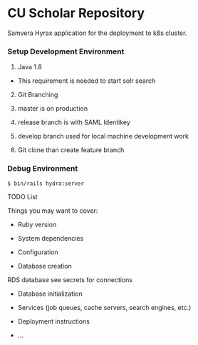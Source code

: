 # CU Scholar Repository

Samvera Hyrax application for the deployment to k8s cluster.


### Setup Development Environment

1. Java 1.8
  * This requirement is needed to start solr search

2. Git Branching
  1. master is on production
  2. release branch is with SAML Identikey
  3. develop branch used for local machine development work
  
3. Git clone than create feature branch


### Debug Environment

    $ bin/rails hydra:server
    
    
    
TODO List 

Things you may want to cover:

* Ruby version

* System dependencies

* Configuration

* Database creation

RDS database see secrets for connections

* Database initialization

* Services (job queues, cache servers, search engines, etc.)

* Deployment instructions

* ...
